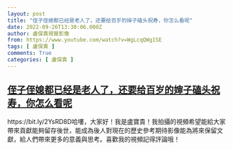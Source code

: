 ```yaml
---
layout: post
title: "侄子侄媳都已经是老人了，还要给百岁的婶子磕头祝寿，你怎么看呢"
date: 2022-09-26T13:30:06.000Z
author: 盧保貴視覺影像
from: https://www.youtube.com/watch?v=WgLcqQWg1SE
tags: [ 盧保貴 ]
comments: True
categories: [ 盧保貴 ]
---
```

<!--1664199006000-->
[侄子侄媳都已经是老人了，还要给百岁的婶子磕头祝寿，你怎么看呢](https://www.youtube.com/watch?v=WgLcqQWg1SE)
------

<div>
https://bit.ly/2YsRD8D哈嘍，大家好！我是盧寶貴！我拍攝的視頻希望能給大家帶來貢獻能夠留存後世，能成為後人對現在的歷史參考期待影像能為將來保留文獻，給人們帶來更多的意義與思考。喜歡我的視頻記得評論哦！
</div>
